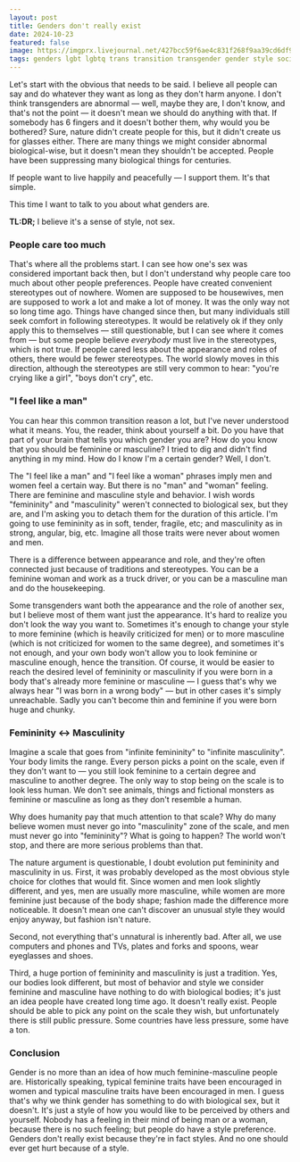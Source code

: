 ```yaml
---
layout: post
title: Genders don't really exist
date: 2024-10-23
featured: false
image: https://imgprx.livejournal.net/427bcc59f6ae4c831f268f9aa39cd6df9b34fe9e/wb-ffMh_QvdOxSn1QByrkT3-PQjtgrCuoVWvfNHhUl56DCgFSrMJq8ocHfqd9O3cfFg2pVGKSRKvyuYRET9vGr51aX0pmwJ7mfE1lGqS3FCK4-LVhtQP9O8fvtsDhDpG
tags: genders lgbt lgbtq trans transition transgender gender style society
---
```

Let's start with the obvious that needs to be said. I believe all people can say and do whatever they want as long as they don't harm anyone. I don't think transgenders are abnormal — well, maybe they are, I don't know, and that's not the point — it doesn't mean we should do anything with that. If somebody has 6 fingers and it doesn't bother them, why would you be bothered? Sure, nature didn't create people for this, but it didn't create us for glasses either. There are many things we might consider abnormal biological-wise, but it doesn't mean they shouldn't be accepted. People have been suppressing many biological things for centuries.

If people want to live happily and peacefully — I support them. It's that simple.

This time I want to talk to you about what genders are.

**TL:DR;** I believe it's a sense of style, not sex.

### People care too much

That's where all the problems start. I can see how one's sex was considered important back then, but I don't understand why people care too much about other people preferences. People have created convenient stereotypes out of nowhere. Women are supposed to be housewives, men are supposed to work a lot and make a lot of money. It was the only way not so long time ago. Things have changed since then, but many individuals still seek comfort in following stereotypes. It would be relatively ok if they only apply this to themselves — still questionable, but I can see where it comes from — but some people believe *everybody* must live in the stereotypes, which is not true. If people cared less about the appearance and roles of others, there would be fewer stereotypes. The world slowly moves in this direction, although the stereotypes are still very common to hear: "you're crying like a girl", "boys don't cry", etc.

### "I feel like a man"

You can hear this common transition reason a lot, but I've never understood what it means. You, the reader, think about yourself a bit. Do you have that part of your brain that tells you which gender you are? How do you know that you should be feminine or masculine? I tried to dig and didn't find anything in my mind. How do I know I'm a certain gender? Well, I don't.

The "I feel like a man" and "I feel like a woman" phrases imply men and women feel a certain way. But there is no "man" and "woman" feeling. There are feminine and masculine style and behavior. I wish words "femininity" and "masculinity" weren't connected to biological sex, but they are, and I'm asking you to detach them for the duration of this article. I'm going to use femininity as in soft, tender, fragile, etc; and masculinity as in strong, angular, big, etc. Imagine all those traits were never about women and men.

There is a difference between appearance and role, and they're often connected just because of traditions and stereotypes. You can be a feminine woman and work as a truck driver, or you can be a masculine man and do the housekeeping.

Some transgenders want both the appearance and the role of another sex, but I believe most of them want just the appearance. It's hard to realize you don't look the way you want to. Sometimes it's enough to change your style to more feminine (which is heavily criticized for men) or to more masculine (which is not criticized for women to the same degree), and sometimes it's not enough, and your own body won't allow you to look feminine or masculine enough, hence the transition. Of course, it would be easier to reach the desired level of femininity or masculinity if you were born in a body that's already more feminine or masculine — I guess that's why we always hear "I was born in a wrong body" — but in other cases it's simply unreachable. Sadly you can't become thin and feminine if you were born huge and chunky.

### Femininity ↔ Masculinity

Imagine a scale that goes from "infinite femininity" to "infinite masculinity". Your body limits the range. Every person picks a point on the scale, even if they don't want to — you still look feminine to a certain degree and masculine to another degree. The only way to stop being on the scale is to look less human. We don't see animals, things and fictional monsters as feminine or masculine as long as they don't resemble a human.

Why does humanity pay that much attention to that scale? Why do many believe women must never go into "masculinity" zone of the scale, and men must never go into "femininity"? What is going to happen? The world won't stop, and there are more serious problems than that.

The nature argument is questionable, I doubt evolution put femininity and masculinity in us. First, it was probably developed as the most obvious style choice for clothes that would fit. Since women and men look slightly different, and yes, men are usually more masculine, while women are more feminine just because of the body shape; fashion made the difference more noticeable. It doesn't mean one can't discover an unusual style they would enjoy anyway, but fashion isn't nature.

Second, not everything that's unnatural is inherently bad. After all, we use computers and phones and TVs, plates and forks and spoons, wear eyeglasses and shoes.

Third, a huge portion of femininity and masculinity is just a tradition. Yes, our bodies look different, but most of behavior and style we consider feminine and masculine have nothing to do with biological bodies; it's just an idea people have created long time ago. It doesn't really exist. People should be able to pick any point on the scale they wish, but unfortunately there is still public pressure. Some countries have less pressure, some have a ton.

### Conclusion

Gender is no more than an idea of how much feminine-masculine people are. Historically speaking, typical feminine traits have been encouraged in women and typical masculine traits have been encouraged in men. I guess that's why we think gender has something to do with biological sex, but it doesn't. It's just a style of how you would like to be perceived by others and yourself. Nobody has a feeling in their mind of being man or a woman, because there is no such feeling; but people do have a style preference. Genders don't really exist because they're in fact styles. And no one should ever get hurt because of a style.
